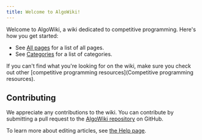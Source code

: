 ```yaml
---
title: Welcome to AlgoWiki!
---
```


Welcome to AlgoWiki, a wiki dedicated to competitive programming. Here's how
you get started:

- See [All pages]() for a list of all pages.
- See [Categories]() for a list of categories.

If you can't find what you're looking for on the wiki, make sure you check out other [competitive programming resources](Competitive programming resources).

## Contributing

We appreciate any contributions to the wiki. You can contribute by submitting a
pull request to the [AlgoWiki repository](https://github.com/AlgoWiki/AlgoWiki)
on GitHub.

To learn more about editing articles, see [the Help page](Help).
